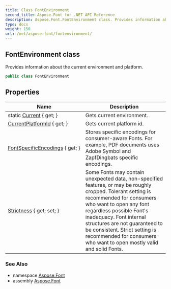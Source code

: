 ```yaml
---
title: Class FontEnvironment
second_title: Aspose.Font for .NET API Reference
description: Aspose.Font.FontEnvironment class. Provides information about the current environment and platform
type: docs
weight: 150
url: /net/aspose.font/fontenvironment/
---
```

## FontEnvironment class

Provides information about the current environment and platform.

```csharp
public class FontEnvironment
```

## Properties

| Name | Description |
| --- | --- |
| static [Current](../../aspose.font/fontenvironment/current/) { get; } | Gets current environment. |
| [CurrentPlatformId](../../aspose.font/fontenvironment/currentplatformid/) { get; } | Gets current platform id. |
| [FontSpecificEncodings](../../aspose.font/fontenvironment/fontspecificencodings/) { get; } | Stores specific encodings for consumer-aware Fonts. For example, PDF documents uses Adobe Symbol and ZapfDingbats specific encodings. |
| [Strictness](../../aspose.font/fontenvironment/strictness/) { get; set; } | Some Fonts may contain unexpected data, non-specified features, or may be roughly cropped. Tolerant setting is recommended for consumers who want to open any font regardless possible Font's inadequacy. Font internal structures are not guaranteed to be consistent. Strict setting is recommended for consumers who want to open mostly valid and solid Fonts. |

### See Also

* namespace [Aspose.Font](../../aspose.font/)
* assembly [Aspose.Font](../../)


